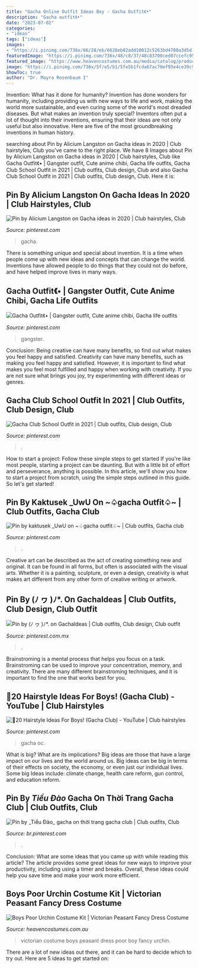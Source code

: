 ```yaml
---
title: "Gacha Online Outfit Ideas Boy - Gacha Outfit《•"
description: "Gacha outfit《•"
date: "2023-07-02"
categories:
- "ideas"
tags: ["ideas"]
images:
- "https://i.pinimg.com/736x/66/28/eb/6628eb02add10012c5263bd4708a3d5d.jpg"
featuredImage: "https://i.pinimg.com/736x/48/c8/37/48c83700ced07ccefc951893191c017c.jpg"
featured_image: "https://www.heavencostumes.com.au/media/catalog/product/cache/3ca7c4de79fd9294a778cbfdebc9dde4/s/m/smf-21912-victorian-urchin-boys-costume-accessory-set-front-image-1500.jpg"
image: "https://i.pinimg.com/736x/5f/e5/b1/5fe5b1fcda67ac70ef93e4ce39c97c8b.jpg"
ShowToc: true
author: "Dr. Mayra Rosenbaum I"
---
```



Invention: What has it done for humanity?
Invention has done wonders for humanity, including providing us with new ways to life and work, making the world more sustainable, and even curing some of the world's most dreaded diseases. But what makes an invention truly special? Inventors often put a lot of thought into their inventions, ensuring that their ideas are not only useful but also innovative. Here are five of the most groundbreaking inventions in human history.

	

		
searching about Pin by Alicium Langston on Gacha ideas in 2020 | Club hairstyles, Club you've came to the right place. We have 8 Images about Pin by Alicium Langston on Gacha ideas in 2020 | Club hairstyles, Club like Gacha Outfit《• | Gangster outfit, Cute anime chibi, Gacha life outfits, Gacha Club School Outfit in 2021 | Club outfits, Club design, Club and also Gacha Club School Outfit in 2021 | Club outfits, Club design, Club. Here it is:
		
    
## Pin By Alicium Langston On Gacha Ideas In 2020 | Club Hairstyles, Club

<img loading=lazy src="https://i.pinimg.com/736x/5f/e5/b1/5fe5b1fcda67ac70ef93e4ce39c97c8b.jpg" onerror="this.onerror=null;this.src='https://tse1.mm.bing.net/th?id=OIP.4FuAIzGHwNE417CisTwLAQHaHa&amp;pid=15.1';" alt="Pin by Alicium Langston on Gacha ideas in 2020 | Club hairstyles, Club">

_Source: pinterest.com_

>gacha. 

	

There is something unique and special about invention. It is a time when people come up with new ideas and concepts that can change the world. Inventions have allowed people to do things that they could not do before, and have helped improve lives in many ways.

    
## Gacha Outfit《• | Gangster Outfit, Cute Anime Chibi, Gacha Life Outfits

<img loading=lazy src="https://i.pinimg.com/736x/3b/18/31/3b18313476255f45ceda2a2f9eb49a4a.jpg" onerror="this.onerror=null;this.src='https://tse4.mm.bing.net/th?id=OIP.BZVNVeeoQRrb549-ph_fYgHaHh&amp;pid=15.1';" alt="Gacha Outfit《• | Gangster outfit, Cute anime chibi, Gacha life outfits">

_Source: pinterest.com_

>gangster. 

	

Conclusion: Being creative can have many benefits, so find out what makes you feel happy and satisfied.
Creativity can have many benefits, such as making you feel happy and satisfied. However, it is important to find what makes you feel most fulfilled and happy when working with creativity. If you are not sure what brings you joy, try experimenting with different ideas or genres.

    
## Gacha Club School Outfit In 2021 | Club Outfits, Club Design, Club

<img loading=lazy src="https://i.pinimg.com/736x/3b/56/5d/3b565d8317c976bb3ae145aa6f435f1e.jpg" onerror="this.onerror=null;this.src='https://tse1.mm.bing.net/th?id=OIP.IM8apUBaNfXWIfHi4XIgOwHaEK&amp;pid=15.1';" alt="Gacha Club School Outfit in 2021 | Club outfits, Club design, Club">

_Source: pinterest.com_

>. 

	

How to start a project: Follow these simple steps to get started
If you're like most people, starting a project can be daunting. But with a little bit of effort and perseverance, anything is possible. In this article, we'll show you how to start a project from scratch, using the simple steps outlined in this guide. So let's get started!

    
## Pin By Kaktusek _UwU On ~♤gacha Outfit♤~ | Club Outfits, Gacha Club

<img loading=lazy src="https://i.pinimg.com/736x/3d/ba/e1/3dbae188fdea176115fd36193e5b30bc.jpg" onerror="this.onerror=null;this.src='https://tse3.mm.bing.net/th?id=OIP.jdgvydo2sbqY-KjBEtrarQHaHY&amp;pid=15.1';" alt="Pin by kaktusek _UwU on ~♤gacha outfit♤~ | Club outfits, Gacha club">

_Source: pinterest.com_

>. 

	

Creative art can be described as the act of creating something new and original. It can be found in all forms, but often is associated with the visual arts. Whether it is a painting, sculpture, or even a design, creativity is what makes art different from any other form of creative writing or artwork.

    
## Pin By (ﾉ ヮ )ﾉ*. On GachaIdeas | Club Outfits, Club Design, Club Outfit

<img loading=lazy src="https://i.pinimg.com/736x/66/28/eb/6628eb02add10012c5263bd4708a3d5d.jpg" onerror="this.onerror=null;this.src='https://tse4.mm.bing.net/th?id=OIP.16GfI0Noj9woiNmnNZ8dNAHaHV&amp;pid=15.1';" alt="Pin by (ﾉ ヮ )ﾉ*. on GachaIdeas | Club outfits, Club design, Club outfit">

_Source: pinterest.com.mx_

>. 

	

Brainstroming is a mental process that helps you focus on a task. Brainstroming can be used to improve your concentration, memory, and creativity. There are many different brainstroming techniques, and it is important to find the one that works best for you.

    
## 🌻20 Hairstyle Ideas For Boys! (Gacha Club) - YouTube | Club Hairstyles

<img loading=lazy src="https://i.pinimg.com/736x/19/cb/8f/19cb8fde3900179a20c474ae4703b160.jpg" onerror="this.onerror=null;this.src='https://tse2.mm.bing.net/th?id=OIP.i9t_1oSo6Yr4EBtyVhMfXwHaFj&amp;pid=15.1';" alt="🌻20 Hairstyle Ideas For Boys! (Gacha Club) - YouTube | Club hairstyles">

_Source: pinterest.com_

>gacha oc. 

	

What is big? What are its implications?
Big ideas are those that have a large impact on our lives and the world around us. Big ideas can be big in terms of their effects on society, the economy, or even just our individual lives. Some big Ideas include: climate change, health care reform, gun control, and education reform.

    
## Pin By _Tiểu Đào_ Gacha On Thời Trang Gacha Club | Club Outfits, Club

<img loading=lazy src="https://i.pinimg.com/736x/48/c8/37/48c83700ced07ccefc951893191c017c.jpg" onerror="this.onerror=null;this.src='https://tse1.mm.bing.net/th?id=OIP.1i7y3-5p7WBn8RGwBjmvEAHaHa&amp;pid=15.1';" alt="Pin by _Tiểu Đào_ gacha on thời trang gacha club | Club outfits, Club">

_Source: br.pinterest.com_

>. 

	

Conclusion: What are some ideas that you came up with while reading this article?
The article provides some great ideas for new ways to improve your productivity, including using a timer and breaks. Overall, these ideas could help you save time and make your work more efficient.

    
## Boys Poor Urchin Costume Kit | Victorian Peasant Fancy Dress Costume

<img loading=lazy src="https://www.heavencostumes.com.au/media/catalog/product/cache/3ca7c4de79fd9294a778cbfdebc9dde4/s/m/smf-21912-victorian-urchin-boys-costume-accessory-set-front-image-1500.jpg" onerror="this.onerror=null;this.src='https://tse2.mm.bing.net/th?id=OIP.2d7d_q6pjVXw0yg5wVFFWwHaLx&amp;pid=15.1';" alt="Boys Poor Urchin Costume Kit | Victorian Peasant Fancy Dress Costume">

_Source: heavencostumes.com.au_

>victorian costume boys peasant dress poor boy fancy urchin. 

	

There are a lot of new ideas out there, and it can be hard to decide which to try out. Here are 5 ideas to get started on: 

